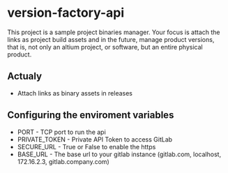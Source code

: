 # version-factory-api

This project is a sample project binaries manager. Your focus is attach the links as project build assets and in the future, manage product versions, that is, not only an altium project, or software, but an entire physical product.

## Actualy
  * Attach links as binary assets in releases

## Configuring the enviroment variables
 * PORT - TCP port to run the api
 * PRIVATE_TOKEN - Private API Token to access GitLab
 * SECURE_URL - True or False to enable the https
 * BASE_URL - The base url to your gitlab instance (gitlab.com, localhost, 172.16.2.3, gitlab.company.com)
